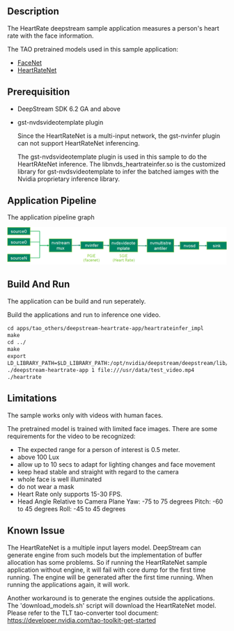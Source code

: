 ## Description

The HeartRate deepstream sample application measures a person's heart rate with the face information.

The TAO pretrained models used in this sample application:

- [FaceNet](https://ngc.nvidia.com/catalog/models/nvidia:tao:facenet)
- [HeartRateNet](https://ngc.nvidia.com/catalog/models/nvidia:tao:heartratenet)

## Prerequisition

- DeepStream SDK 6.2 GA and above

- gst-nvdsvideotemplate plugin

  Since the HeartRateNet is a multi-input network, the gst-nvinfer plugin can not support HeartRateNet inferencing.

  The gst-nvdsvideotemplate plugin is used in this sample to do the HeartRAteNet inference. The libnvds_heartrateinfer.so is the customized library for gst-nvdsvideotemplate to infer the batched iamges with the Nvidia proprietary inference library.

## Application Pipeline

The application pipeline graph

![HeartRate application pipeline](HR_pipeline.png)

## Build And Run

The application can be build and run seperately.

Build the applications and run to inference one video.

```
cd apps/tao_others/deepstream-heartrate-app/heartrateinfer_impl
make
cd ../
make
export LD_LIBRARY_PATH=$LD_LIBRARY_PATH:/opt/nvidia/deepstream/deepstream/lib/cvcore_libs
./deepstream-heartrate-app 1 file:///usr/data/test_video.mp4 ./heartrate
```

## Limitations

The sample works only with videos with human faces.

The pretrained model is trained with limited face images. There are some requirements for the video to be recognized:

- The expected range for a person of interest is 0.5 meter.
- above 100 Lux
- allow up to 10 secs to adapt for lighting changes and face movement
- keep head stable and straight with regard to the camera
- whole face is well illuminated
- do not wear a mask
- Heart Rate only supports 15-30 FPS.
- Head Angle Relative to Camera Plane
  Yaw: -75 to 75 degrees
  Pitch: -60 to 45 degrees
  Roll: -45 to 45 degrees

## Known Issue

The HeartRateNet is a multiple input layers model. DeepStream can generate engine from such models but the implementation of buffer allocation has some problems. So if running the HeartRateNet sample application without engine, it will fail with core dump for the first time running. The engine will be generated after the first time running. When running the applications again, it will work.

Another workaround is to generate the engines outside the applications. The 'download_models.sh' script will download the HeartRateNet model. Please refer to the TLT tao-converter tool document: https://developer.nvidia.com/tao-toolkit-get-started
